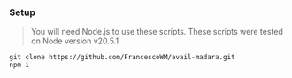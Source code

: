 ### Setup

> You will need Node.js to use these scripts. These scripts were tested on Node version v20.5.1

```
git clone https://github.com/FrancescoWM/avail-madara.git
npm i
```